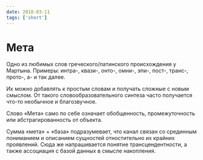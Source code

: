```yaml
---
date: 2018-03-11
tags: ['short']
---
```


# Мета

Одно из любимых слов греческого/латинского происхождения у Мартына. Примеры: интра-, квази-, онто-, омни-, эпи-, пост-, транс-, прото-, а- и так далее.

Их можно добавлять к простым словам и получать сложные с новым смыслом. От такого словообразовательного синтеза часто получается что-то необычное и благозвучное.

Слово «Мета» само по себе означает обобщенность, промежуточность или абстрагированность от объекта.

Сумма «мета» + «база» подразумевает, что канал связан со срединным пониманием и описанием сущностей отностительно их крайних проявлений. Сюда же напрашивается понятие трансцендентности, а также ассоциация с базой данных в смысле накопления.
